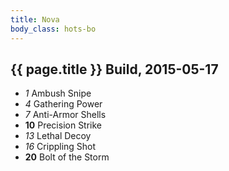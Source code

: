 ```yaml
---
title: Nova
body_class: hots-bo
---
```


## {{ page.title }} Build, 2015-05-17

-   _1_  Ambush Snipe
-   _4_  Gathering Power
-   _7_  Anti-Armor Shells
- __10__ Precision Strike
-  _13_  Lethal Decoy
-  _16_  Crippling Shot
- __20__ Bolt of the Storm














